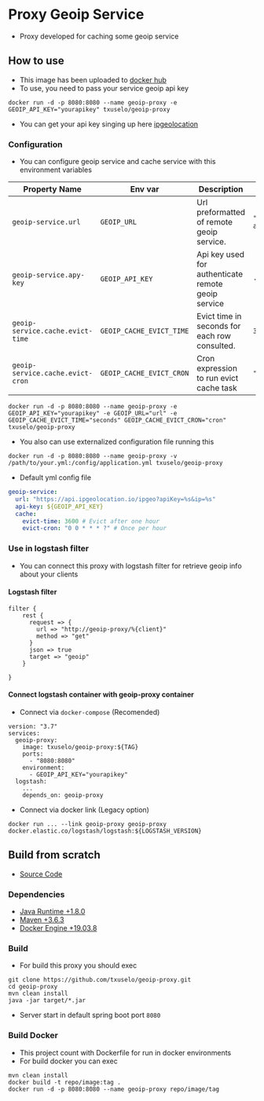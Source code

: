 # Proxy Geoip Service
* Proxy developed for caching some geoip service

## How to use
* This image has been uploaded to [docker hub](https://hub.docker.com/repository/docker/txuselo/geoip-proxy)
* To use, you need to pass your service geoip api key
```
docker run -d -p 8080:8080 --name geoip-proxy -e GEOIP_API_KEY="yourapikey" txuselo/geoip-proxy
```
* You can get your api key singing up here [ipgeolocation](https://app.ipgeolocation.io/)

### Configuration
* You can configure geoip service and cache service with this environment variables

|          Property Name           |         Env var          |                    Description                     |                     Default Value                      |
|----------------------------------|--------------------------|----------------------------------------------------|--------------------------------------------------------|
| `geoip-service.url`              | `GEOIP_URL`              | Url preformatted of remote geoip service.          | `"https://api.ipgeolocation.io/ipgeo?apiKey=%s&ip=%s"` |
| `geoip-service.apy-key`          | `GEOIP_API_KEY`          | Api key used for authenticate remote geoip service | -                                                      |
| `geoip-service.cache.evict-time` | `GEOIP_CACHE_EVICT_TIME` | Evict time in seconds for each row consulted.      | `3600 # Evict after one hour`                          |
| `geoip-service.cache.evict-cron` | `GEOIP_CACHE_EVICT_CRON` | Cron expression to run evict cache task            | `"0 0 * * * ?" # Once per hour`                        |

```
docker run -d -p 8080:8080 --name geoip-proxy -e GEOIP_API_KEY="yourapikey" -e GEOIP_URL="url" -e GEOIP_CACHE_EVICT_TIME="seconds" GEOIP_CACHE_EVICT_CRON="cron" txuselo/geoip-proxy
```

* You also can use externalized configuration file running this
```
docker run -d -p 8080:8080 --name geoip-proxy -v /path/to/your.yml:/config/application.yml txuselo/geoip-proxy
```

* Default yml config file
```yml
geoip-service:
  url: "https://api.ipgeolocation.io/ipgeo?apiKey=%s&ip=%s"
  api-key: ${GEOIP_API_KEY}
  cache:
    evict-time: 3600 # Evict after one hour
    evict-cron: "0 0 * * * ?" # Once per hour
```

### Use in logstash filter
* You can connect this proxy with logstash filter for retrieve geoip info about your clients

#### Logstash filter
```
filter {
    rest {
      request => {
        url => "http://geoip-proxy/%{client}"
        method => "get"
      }
      json => true
      target => "geoip"
    }

}
```

#### Connect logstash container with geoip-proxy container
* Connect via `docker-compose` (Recomended)
```
version: "3.7"
services:
  geoip-proxy:
    image: txuselo/geoip-proxy:${TAG}
    ports:
      - "8080:8080"
    environment:
      - GEOIP_API_KEY="yourapikey"
  logstash:
    ...
    depends_on: geoip-proxy
```
* Connect via docker link (Legacy option)
```
docker run ... --link geoip-proxy geoip-proxy docker.elastic.co/logstash/logstash:${LOGSTASH_VERSION}
```

## Build from scratch
* [Source Code](https://github.com/txuselo/geoip-proxy)

### Dependencies
* [Java Runtime +1.8.0](https://openjdk.java.net/install/)
* [Maven +3.6.3](https://maven.apache.org/download.cgi)
* [Docker Engine +19.03.8](https://docs.docker.com/get-docker/)

### Build
* For build this proxy you should exec
```
git clone https://github.com/txuselo/geoip-proxy.git
cd geoip-proxy
mvn clean install
java -jar target/*.jar
```
* Server start in default spring boot port `8080`

### Build Docker
* This project count with Dockerfile for run in docker environments
* For build docker you can exec
```
mvn clean install
docker build -t repo/image:tag .
docker run -d -p 8080:8080 --name geoip-proxy repo/image/tag
```


